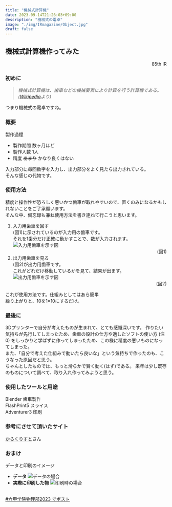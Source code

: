 ```yaml
---
title: "機械式計算機"
date: 2023-09-14T21:26:03+09:00
description: "機械式の電卓"
image: "./img/IRmagazine/Object.jpg"
draft: false
---
```


## 機械式計算機作ってみた

<div align="right">85th IR</div>

### 初めに
>_機械式計算機は、歯車などの機械要素により計算を行う計算機である。([Wikipedia](https://ja.wikipedia.org/wiki/%E6%A9%9F%E6%A2%B0%E5%BC%8F%E8%A8%88%E7%AE%97%E6%A9%9F)より)_
>
つまり機械式の電卓ですね。
### 概要
製作過程<br>
- 製作期間 数ヶ月ほど
- 製作人数 1人
- 精度 ~~あまり~~ かなり良くはない

入力部分に毎回数字を入力し、出力部分をよく見たら出力されている。<br>
そんな感じの代物です。
### 使用方法
精度と操作性が恐ろしく悪いかつ歯車が取れやすいので、置くのみになるかもしれないことをご了承願います。<br>そんな中、備忘録も兼ね使用方法を書き連ねて行こうと思います。

1. 入力用歯車を回す<br>
   (図1)に示されているのが入力用の歯車です。<br>
   それを1歯分だけ正確に動かすことで、数が入力されます。<br>
   ![入力用歯車を示す図](../../img/IRmagazine/Blender_1.png)<br>
   <div align="right">(図1)<br>
2. 出力用歯車を見る<br>
   (図2)が出力用歯車です。<br>
   これがどれだけ移動しているかを見て、結果が出ます。<br>
   ![出力用歯車を示す図](../../img/IRmagazine/Blender_2.png)<br>
   <div align="right">(図2)<br>

これが使用方法です。仕組みとしてはあら簡単<br>
繰り上がりと、10を1×10にするだけ。<br>

### 最後に
3Dプリンターで自分が考えたものが生まれて、とても感慨深いです。
作りたい気持ちが先行してしまったため、歯車の設計の仕方や適したソフトの使い方 (注0) をしっかりと学ばずに作ってしまったため、この様に精度の悪いものになってしまった。<br>また、「自分で考えた仕組みで動いたら良いな」という気持ちで作ったのも、こうなった原因だと思う。<br>
ちゃんとしたものでは、もっと滑らかで賢く動く(はず)である。
来年は少し既存のものについて調べて、取り入れ作ってみようと思う。

### 使用したツールと用途
Blender 歯車製作<br>
FlashPrint5 スライス<br>
Adventurer3 印刷<br>

### 参考にさせて頂いたサイト
[からくりすと](http://karakurist.jp/)さん<br>

### おまけ
データと印刷のイメージ<br>
- **データ**
![データの場合](../../img/IRmagazine/Blender.png)<br>
- **実際に印刷した物**
![印刷時の場合](../../img/IRmagazine/Object.jpg)<br>

<br>
<a href="https://twitter.com/share?ref_src=twsrc%5Etfw" class="twitter-share-button" data-hashtags="六甲学院物理部2023" data-lang="ja" data-show-count="false">#六甲学院物理部2023 でポスト</a><script async src="https://platform.twitter.com/widgets.js" charset="utf-8"></script>